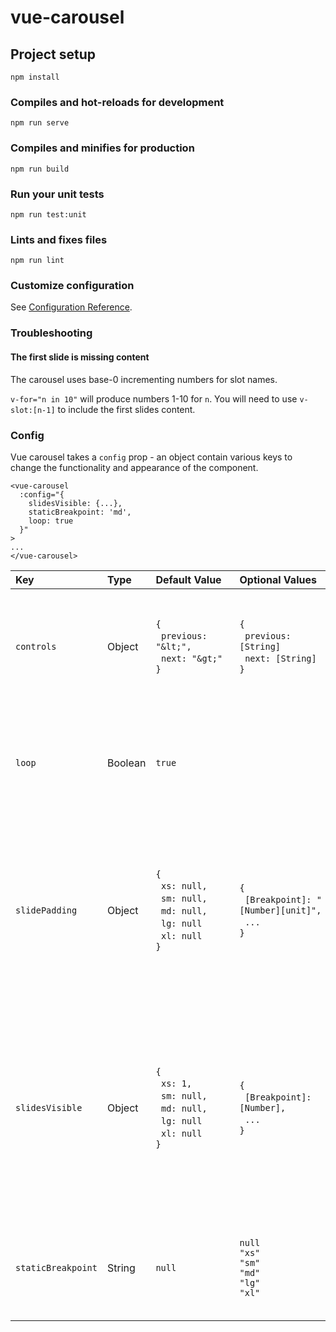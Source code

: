 # vue-carousel

## Project setup
```
npm install
```

### Compiles and hot-reloads for development
```
npm run serve
```

### Compiles and minifies for production
```
npm run build
```

### Run your unit tests
```
npm run test:unit
```

### Lints and fixes files
```
npm run lint
```

### Customize configuration
See [Configuration Reference](https://cli.vuejs.org/config/).

### Troubleshooting

#### The first slide is missing content
The carousel uses base-0 incrementing numbers for slot names.

`v-for="n in 10"` will produce numbers 1-10 for `n`. You will need to use `v-slot:[n-1]` to include the first slides content.

### Config

Vue carousel takes a `config` prop - an object contain various keys to change the functionality and appearance of the component.

```
<vue-carousel
  :config="{
    slidesVisible: {...},
    staticBreakpoint: 'md',
    loop: true
  }"
>
...
</vue-carousel>
```

| Key             | Type    | Default&nbsp;Value&nbsp;&nbsp;&nbsp; | Optional&nbsp;Values&nbsp;&nbsp;&nbsp; | Description                         |
| :-------------- | :------ | :------------ | :-------------- | :---------------------------------- |
| `controls`      | Object  | `{`<br/>&nbsp;&nbsp;`previous: "&lt;",`<br/>&nbsp;&nbsp;`next: "&gt;"`<br>`}` | `{`<br/>&nbsp;&nbsp;`previous: [String]`<br/>&nbsp;&nbsp;`next: [String]`<br/>`}` | Change the contents of the previous/next controls for the carousel. HTML can be passed in a String. |
| `loop`          | Boolean | `true`  | | Determines if the carousel should loop infintely. If false, carousel will only animate between first and last slide |
| `slidePadding`  | Object  | `{`<br/>&nbsp;&nbsp;`xs: null,`<br/>&nbsp;&nbsp;`sm: null,`<br/>&nbsp;&nbsp;`md: null,`<br/>&nbsp;&nbsp;`lg: null`<br/>&nbsp;&nbsp;`xl: null`<br/>`}` | `{`<br/>&nbsp;&nbsp;`[Breakpoint]: "[Number][unit]",`<br/>&nbsp;&nbsp;`...`<br/>`}` | Change the padding between slides for specific breakpoints. Ensure a unit of measurement is included in the value.<br/>`"20px"` ✓<br/>`"20em"` ✓<br/>`"20"` X |
| `slidesVisible` | Object  | `{`<br/>&nbsp;&nbsp;`xs: 1,`<br/>&nbsp;&nbsp;`sm: null,`<br/>&nbsp;&nbsp;`md: null,`<br/>&nbsp;&nbsp;`lg: null`<br/>&nbsp;&nbsp;`xl: null`<br/>`}` | `{`<br>&nbsp;&nbsp;`[Breakpoint]: [Number],`<br>&nbsp;&nbsp;`...`<br>`}` | Change the number of slides visible at specific breakpoints. The number can be a whole number of decimal. If a breakpoint is null, the carousel will use the value from a previous breakpoint. |
| `staticBreakpoint` | String | `null`       | `null`<br/>`"xs"`<br/>`"sm"`<br/>`"md"`<br/>`"lg"`<br/>`"xl"`  | Determines at which breakpoint the carousel becomes static and shows all content |
